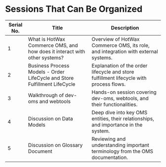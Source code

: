 # Sessions That Can Be Organized

| Serial No. | Title | Description |
|------------|--------------------------------------------------|---------------------------------------------------------------|
| 1 | What is HotWax Commerce OMS, and how does it interact with other systems? | Overview of HotWax Commerce OMS, its role, and integration with external systems. |
| 2 | Business Process Models - Order LifeCycle and Store Fulfillment LifeCycle | Explanation of the order lifecycle and store fulfillment lifecycle with process flows. |
| 3 | Walkthrough of dev-oms and webtools | Hands-on session covering dev-oms, webtools, and their functionalities. |
| 4 | Discussion on Data Models | Deep dive into key OMS entities, their relationships, and importance in the system. |
| 5 | Discussion on Glossary Document | Reviewing and understanding important terminology from the OMS documentation. |

